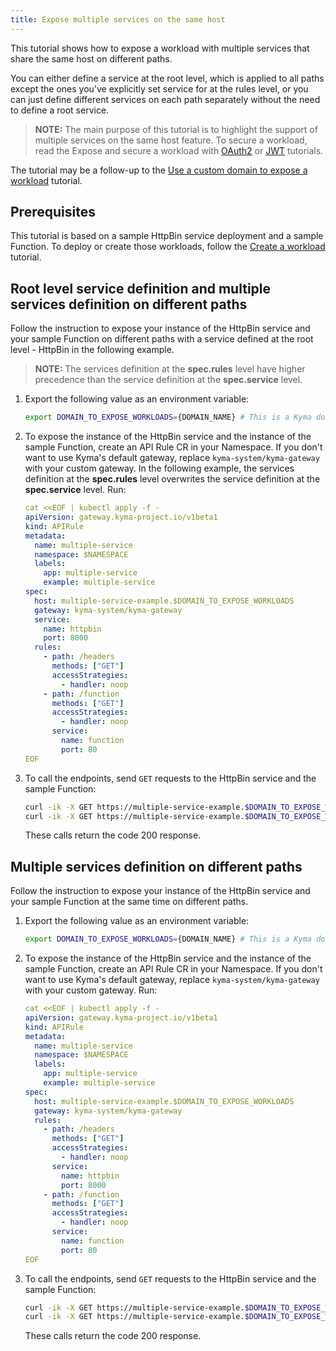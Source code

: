 ```yaml
---
title: Expose multiple services on the same host
---
```


This tutorial shows how to expose a workload with multiple services that share the same host on different paths.

You can either define a service at the root level, which is applied to all paths except the ones you've explicitly set service for at the rules level, or you can just define different services on each path separately without the need to define a root service.
  >**NOTE:** The main purpose of this tutorial is to highlight the support of multiple services on the same host feature. To secure a workload, read the Expose and secure a workload with [OAuth2](./apix-03-expose-and-secure-workload-oauth2.md) or [JWT](./apix-05-expose-and-secure-workload-jwt.md) tutorials.

The tutorial may be a follow-up to the [Use a custom domain to expose a workload](./apix-01-own-domain.md) tutorial.

## Prerequisites

This tutorial is based on a sample HttpBin service deployment and a sample Function. To deploy or create those workloads, follow the [Create a workload](./apix-02-create-workload.md) tutorial.

## Root level service definition and multiple services definition on different paths

Follow the instruction to expose your instance of the HttpBin service and your sample Function on different paths with a service defined at the root level - HttpBin in the following example. 
  >**NOTE:** The services definition at the **spec.rules** level have higher precedence than the service definition at the **spec.service** level.


1. Export the following value as an environment variable:

   ```bash
   export DOMAIN_TO_EXPOSE_WORKLOADS={DOMAIN_NAME} # This is a Kyma domain or your custom subdomain e.g. api.mydomain.com
   ```

2. To expose the instance of the HttpBin service and the instance of the sample Function, create an API Rule CR in your Namespace. If you don't want to use Kyma's default gateway, replace `kyma-system/kyma-gateway` with your custom gateway.
In the following example, the services definition at the **spec.rules** level overwrites the service definition at the **spec.service** level. Run:

   ```yaml
   cat <<EOF | kubectl apply -f -
   apiVersion: gateway.kyma-project.io/v1beta1
   kind: APIRule
   metadata:
     name: multiple-service
     namespace: $NAMESPACE
     labels:
       app: multiple-service
       example: multiple-service
   spec:
     host: multiple-service-example.$DOMAIN_TO_EXPOSE_WORKLOADS
     gateway: kyma-system/kyma-gateway
     service:
       name: httpbin
       port: 8000
     rules:
       - path: /headers
         methods: ["GET"]
         accessStrategies:
           - handler: noop
       - path: /function
         methods: ["GET"]
         accessStrategies:
           - handler: noop
         service:
           name: function
           port: 80
   EOF
   ```

3. To call the endpoints, send `GET` requests to the HttpBin service and the sample Function:

   ```bash
   curl -ik -X GET https://multiple-service-example.$DOMAIN_TO_EXPOSE_WORKLOADS/headers  # Send a GET request to the HttpBin
   curl -ik -X GET https://multiple-service-example.$DOMAIN_TO_EXPOSE_WORKLOADS/function  # Send a GET request to the Function

   ```
   These calls return the code 200 response.

## Multiple services definition on different paths

Follow the instruction to expose your instance of the HttpBin service and your sample Function at the same time on different paths.

1. Export the following value as an environment variable:

   ```bash
   export DOMAIN_TO_EXPOSE_WORKLOADS={DOMAIN_NAME} # This is a Kyma domain or your custom subdomain e.g. api.mydomain.com.
   ```

2. To expose the instance of the HttpBin service and the instance of the sample Function, create an API Rule CR in your Namespace. If you don't want to use Kyma's default gateway, replace `kyma-system/kyma-gateway` with your custom gateway. Run:

   ```yaml
   cat <<EOF | kubectl apply -f -
   apiVersion: gateway.kyma-project.io/v1beta1
   kind: APIRule
   metadata:
     name: multiple-service
     namespace: $NAMESPACE
     labels:
       app: multiple-service
       example: multiple-service
   spec:
     host: multiple-service-example.$DOMAIN_TO_EXPOSE_WORKLOADS
     gateway: kyma-system/kyma-gateway
     rules:
       - path: /headers
         methods: ["GET"]
         accessStrategies:
           - handler: noop
         service:
           name: httpbin
           port: 8000
       - path: /function
         methods: ["GET"]
         accessStrategies:
           - handler: noop
         service:
           name: function
           port: 80
   EOF
   ```


3. To call the endpoints, send `GET` requests to the HttpBin service and the sample Function:

   ```bash
   curl -ik -X GET https://multiple-service-example.$DOMAIN_TO_EXPOSE_WORKLOADS/headers  # Send a GET request to the HttpBin
   curl -ik -X GET https://multiple-service-example.$DOMAIN_TO_EXPOSE_WORKLOADS/function  # Send a GET request to the Function

   ```
   These calls return the code 200 response.

